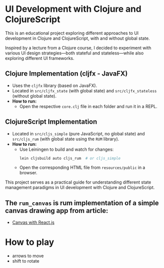 # UI Development with Clojure and ClojureScript

This is an educational project exploring different approaches to UI development in Clojure and ClojureScript, with and without global state.

Inspired by a lecture from a Clojure course, I decided to experiment with various UI design strategies—both stateful and stateless—while also exploring different UI frameworks.

## Clojure Implementation (cljfx - JavaFX)

- Uses the `cljfx` library (based on JavaFX).
- Located in `src/cljfx_state` (with global state) and `src/cljfx_stateless` (without global state).
- **How to run:**
    - Open the respective `core.clj` file in each folder and run it in a REPL.

## ClojureScript Implementation

- Located in `src/cljs_simple` (pure JavaScript, no global state) and `src/cljs_rum` (with global state using the `RUM` library).
- **How to run:**
    - Use Leiningen to build and watch for changes:
      ```sh
      lein cljsbuild auto cljs_rum  # or cljs_simple
      ```
    - Open the corresponding HTML file from `resources/public` in a browser.

This project serves as a practical guide for understanding different state management paradigms in UI development with Clojure and ClojureScript.

## The `rum_canvas` is rum implementation of a simple canvas drawing app from article:
- [Canvas with React.js](https://medium.com/@pdx.lucasm/canvas-with-react-js-32e133c05258)


# How to play

- arrows to move
- shift to rotate